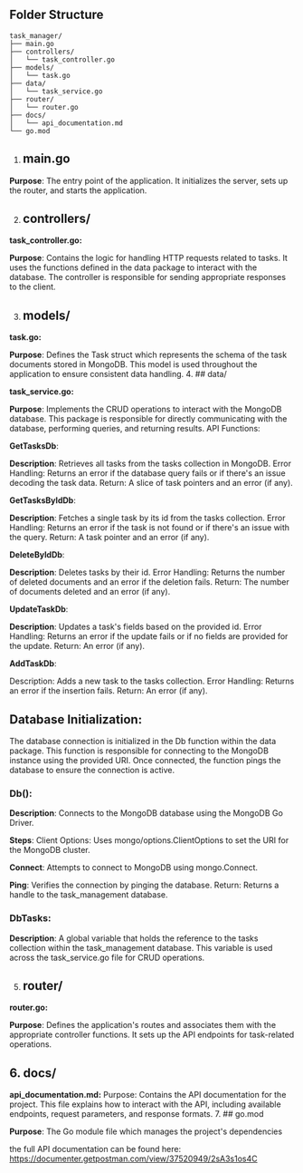 ## Folder Structure
```
task_manager/
├── main.go
├── controllers/
│   └── task_controller.go
├── models/
│   └── task.go
├── data/
│   └── task_service.go
├── router/
│   └── router.go
├── docs/
│   └── api_documentation.md
└── go.mod

```
1. ## main.go
**Purpose**: The entry point of the application. It initializes the server, sets up the router, and starts the application.

2. ## controllers/
**task_controller.go:**

**Purpose**: Contains the logic for handling HTTP requests related to tasks. It uses the functions defined in the data package to interact with the database. The controller is responsible for sending appropriate responses to the client.

3. ## models/
**task.go:**

**Purpose**: Defines the Task struct which represents the schema of the task documents stored in MongoDB. This model is used throughout the application to ensure consistent data handling.
4. ## data/

**task_service.go:**

**Purpose**: Implements the CRUD operations to interact with the MongoDB database. This package is responsible for directly communicating with the database, performing queries, and returning results.
API Functions:

**GetTasksDb**:

**Description**: Retrieves all tasks from the tasks collection in MongoDB.
Error Handling: Returns an error if the database query fails or if there's an issue decoding the task data.
Return: A slice of task pointers and an error (if any).

**GetTasksByIdDb**:

**Description**: Fetches a single task by its id from the tasks collection.
Error Handling: Returns an error if the task is not found or if there's an issue with the query.
Return: A task pointer and an error (if any).

**DeleteByIdDb**:

**Description**: Deletes tasks by their id.
Error Handling: Returns the number of deleted documents and an error if the deletion fails.
Return: The number of documents deleted and an error (if any).

**UpdateTaskDb**:

**Description**: Updates a task's fields based on the provided id.
Error Handling: Returns an error if the update fails or if no fields are provided for the update.
Return: An error (if any).

**AddTaskDb**:

Description: Adds a new task to the tasks collection.
Error Handling: Returns an error if the insertion fails.
Return: An error (if any).

## Database Initialization:
The database connection is initialized in the Db function within the data package. This function is responsible for connecting to the MongoDB instance using the provided URI. Once connected, the function pings the database to ensure the connection is active.

### Db():

**Description**: Connects to the MongoDB database using the MongoDB Go Driver.

**Steps**:
Client Options: Uses mongo/options.ClientOptions to set the URI for the MongoDB cluster.

**Connect**: Attempts to connect to MongoDB using mongo.Connect.

**Ping**: Verifies the connection by pinging the database.
Return: Returns a handle to the task_management database.
### DbTasks:

**Description**: A global variable that holds the reference to the tasks collection within the task_management database. This variable is used across the task_service.go file for CRUD operations.

5. ## router/
**router.go:**

**Purpose**: Defines the application's routes and associates them with the appropriate controller functions. It sets up the API endpoints for task-related operations.
## 6. docs/

**api_documentation.md:**
Purpose: Contains the API documentation for the project. This file explains how to interact with the API, including available endpoints, request parameters, and response formats.
7. ## go.mod

**Purpose**: The Go module file which manages the project's dependencies


the full API documentation can be found here: https://documenter.getpostman.com/view/37520949/2sA3s1os4C

